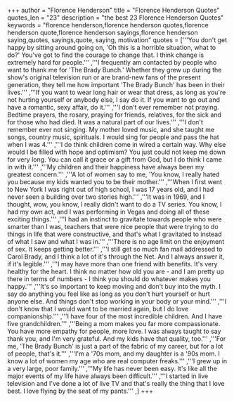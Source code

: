 +++
author = "Florence Henderson"
title = "Florence Henderson Quotes"
quotes_len = "23"
description = "the best 23 Florence Henderson Quotes"
keywords = "florence henderson,florence henderson quotes,florence henderson quote,florence henderson sayings,florence henderson saying,quotes, sayings,quote, saying, motivation"
quotes = ['''You don't get happy by sitting around going on, 'Oh this is a horrible situation, what to do?' You've got to find the courage to change that. I think change is extremely hard for people.''' ,'''I frequently am contacted by people who want to thank me for 'The Brady Bunch.' Whether they grew up during the show's original television run or are brand-new fans of the present generation, they tell me how important 'The Brady Bunch' has been in their lives.''' ,'''If you want to wear long hair or wear that dress, as long as you're not hurting yourself or anybody else, I say do it. If you want to go out and have a romantic, sexy affair, do it.''' ,'''I don't ever remember not praying. Bedtime prayers, the rosary, praying for friends, relatives, for the sick and for those who had died. It was a natural part of our lives.''' ,'''I don't remember ever not singing. My mother loved music, and she taught me songs, country music, spirituals. I would sing for people and pass the hat when I was 4.''' ,'''I do think children come in wired a certain way. Why else would I be filled with hope and optimism? You just could not keep me down for very long. You can call it grace or a gift from God, but I do think I came in with it.''' ,'''My children and their happiness have always been my greatest concern.''' ,'''A lot of women say to me, 'You know, I really hated you because my kids wanted you to be their mother.''' ,'''When I first went to New York I was right out of high school, I was 17 years old, and I had never seen a building over two stories high.''' ,'''It was in 1969, and I thought, wow, you know, I really didn't want to do a TV series. You know, I had my own act, and I was performing in Vegas and doing all of these exciting things.''' ,'''I had an instinct to gravitate towards people who were smarter than I was, teachers that were nice people that were trying to do things in life that were constructive, and that's what I gravitated to instead of what I saw and what I was in.''' ,'''There is no age limit on the enjoyment of sex. It keeps getting better.''' ,'''I still get so much fan mail addressed to Carol Brady, and I think a lot of it's through the Net. And I always answer it, if it's legible.''' ,'''I may have more than one friend with benefits. It's very healthy for the heart. I think no matter how old you are - and I am pretty up there in terms of numbers - I think you should do whatever makes you happy.''' ,'''It's so important to keep moving and don't buy into the myth. I say do anything you feel like as long as you don't hurt yourself or hurt anyone else. And things don't stop working in your body or your mind.''' ,'''I don't know that I would want to be married again, but I do love companionship.''' ,'''I have four of the most incredible children. And I have five grandchildren.''' ,'''Being a mom makes you far more compassionate. You have more empathy for people, more love. I was always taught to say thank you, and I'm very grateful. And my kids have that quality, too.''' ,'''For me, 'The Brady Bunch' is just a part of the fabric of my career, but for a lot of people, that's it.''' ,'''I'm a '70s mom, and my daughter is a '90s mom. I know a lot of women my age who are real computer freaks.''' ,'''I grew up in a very large, poor family.''' ,'''My life has never been easy. It's like all the major events of my life have always been difficult.''' ,'''I started in live television and I've done a lot of live TV and that's really the thing that I love best. I love flying by the seat of my pants.''' ,]
+++